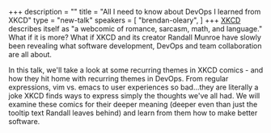 +++
description = ""
title = "All I need to know about DevOps I learned from XKCD"
type = "new-talk"
speakers = [
        "brendan-oleary",
]
+++
[XKCD](https://www.xkcd.com) describes itself as "a webcomic of romance, sarcasm, math, and language." What if it is more? What if XKCD and its creator Randall Munroe have slowly been revealing what software development, DevOps and team collaboration are all about.

In this talk, we'll take a look at some recurring themes in XKCD comics - and how they hit home with recurring themes in DevOps. From regular expressions, vim vs. emacs to user experiences so bad...they are literally a joke XKCD finds ways to express simply the thoughts we've all had. We will examine these comics for their deeper meaning (deeper even than just the tooltip text Randall leaves behind) and learn from them how to make better software.